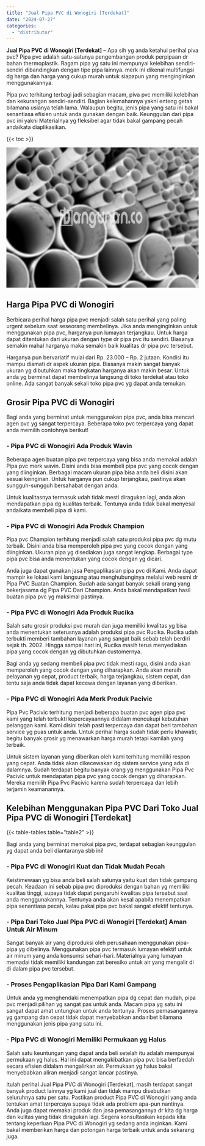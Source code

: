 ```yaml
---
title: "Jual Pipa PVC di Wonogiri [Terdekat]"
date: "2024-07-27"
categories: 
  - "distributor"
---
```


**Jual Pipa PVC di Wonogiri \[Terdekat\]** – Apa sih yg anda ketahui perihal piva pvc? Pipa pvc adalah satu-satunya pengembangan produk perpipaan dr bahan thermoplastik. Ragam pipa yg satu ini mempunyai kelebihan sendiri-sendiri dibandingkan dengan tipe pipa lainnya. merk ini dikenal multifungsi dg harga dan harga yang cukup murah untuk siapapun yang menginginkan menggunakannya.

Pipa pvc terhitung terbagi jadi sebagian macam, piva pvc memiliki kelebihan dan kekurangan sendiri-sendiri. Bagian kelemahannya yakni enteng getas bilamana usianya telah lama. Walaupun begitu, jenis pipa yang satu ini bakal senantiasa efisien untuk anda gunakan dengan baik. Keunggulan dari pipa pvc ini yakni Materialnya yg fleksibel agar tidak bakal gampang pecah andaikata diaplikasikan.

{{< toc >}}

![Jual Pipa PVC di Wonogiri [Terdekat]](/images/jaul-pipa-pvc-58.png)

## Harga Pipa PVC di Wonogiri

Berbicara perihal harga pipa pvc menjadi salah satu perihal yang paling urgent sebelum saat seseorang membelinya. Jika anda menginginkan untuk menggunakan pipa pvc, harganya pun lumayan terjangkau. Untuk harga dapat ditentukan dari ukuran dengan type dr pipa pvc itu sendiri. Biasanya semakin mahal harganya maka semakin baik kualitas dr pipa pvc tersebut.

Harganya pun bervariatif mulai dari Rp. 23.000 – Rp. 2 jutaan. Kondisi itu mampu diamati dr aspek ukuran pipa. Biasanya makin sangat banyak ukuran yg dibutuhkan maka tingkatan harganya akan makin besar. Untuk anda yg berminat dapat membelinya langsung di toko terdekat atau toko online. Ada sangat banyak sekali toko pipa pvc yg dapat anda temukan.

## Grosir Pipa PVC di Wonogiri

Bagi anda yang berminat untuk menggunakan pipa pvc, anda bisa mencari agen pvc yg sangat terpercaya. Beberapa toko pvc terpercaya yang dapat anda memilih contohnya berikut!

### \- Pipa PVC di Wonogiri Ada Produk Wavin

Beberapa agen buatan pipa pvc terpercaya yang bisa anda memakai adalah Pipa pvc merk wavin. Disini anda bisa membeli pipa pvc yang cocok dengan yang diinginkan. Berbagai macam ukuran pipa bisa anda beli disini akan sesuai keinginan. Untuk harganya pun cukup terjangkau, pastinya akan sungguh-sungguh bersahabat dengan anda.

Untuk kualitasnya termasuk udah tidak mesti diragukan lagi, anda akan mendapatkan pipa dg kualitas terbaik. Tentunya anda tidak bakal menyesal andaikata membeli pipa di kami.

### \- Pipa PVC di Wonogiri Ada Produk Champion

Pipa pvc Champion terhitung menjadi salah satu produksi pipa pvc dg mutu terbaik. Disini anda bisa memperoleh pipa pvc yang cocok dengan yang diinginkan. Ukuran pipa yg disediakan juga sangat lengkap. Berbagai type pipa pvc bisa anda menentukan yang cocok dengan yg dicari.

Anda juga dapat gunakan jasa Pengaplikasian pipa pvc di Kami. Anda dapat mampir ke lokasi kami langsung atau menghubunginya melalui web resmi dr Pipa PVC Buatan Champion. Sudah ada sangat banyak sekali orang yang bekerjasama dg Pipa PVC Dari Champion. Anda bakal mendapatkan hasil buatan pipa pvc yg maksimal pastinya.

### \- Pipa PVC di Wonogiri Ada Produk Rucika

Salah satu grosir produksi pvc murah dan juga memiliki kwalitas yg bisa anda menentukan seterusnya adalah produksi pipa pvc Rucika. Rucika udah terbukti memberi tambahan layanan yang sangat baik sebab telah berdiri sejak th. 2002. Hingga sampai hari ini, Rucika masih terus menyediakan pipa yang cocok dengan yg dibutuhkan customernya.

Bagi anda yg sedang membeli pipa pvc tidak mesti ragu, disini anda akan memperoleh yang cocok dengan yang diharapkan. Anda akan meraih pelayanan yg cepat, product terbaik, harga terjangkau, sistem cepat, dan tentu saja anda tidak dapat kecewa dengan layanan yang diberikan.

### \- Pipa PVC di Wonogiri Ada Merk Produk Pacivic

Pipa Pvc Pacivic terhitung menjadi beberapa buatan pvc agen pipa pvc kami yang telah terbukti kepercayaannya didalam mencukupi kebutuhan pelanggan kami. Kami disini telah pasti terpercaya dan dapat beri tambahan service yg puas untuk anda. Untuk perihal harga sudah tidak perlu khawatir, begitu banyak grosir yg menawarkan harga murah tetapi kamilah yang terbaik.

Untuk sistem layanan yang diberikan oleh kami terhitung memiliki respon yang cepat. Anda tidak akan dikecewakan dg sistem service yang ada di dalamnya. Sudah terdapat begitu banyak orang yg menggunakan Pipa Pvc Pacivic untuk mendapatan pipa pvc yang cocok dengan yg diharapkan. Mereka memilih Pipa Pvc Pacivic karena sudah terpercaya dan lebih terjamin keamanannya.

## Kelebihan Menggunakan Pipa PVC Dari Toko Jual Pipa PVC di Wonogiri \[Terdekat\]

{{< table-tables table="table2" >}}

Bagi anda yang berminat memakai pipa pvc, terdapat sebagian keunggulan yg dapat anda beli diantaranya sbb ini!

### \- Pipa PVC di Wonogiri Kuat dan Tidak Mudah Pecah

Keistimewaan yg bisa anda beli salah satunya yaitu kuat dan tidak gampang pecah. Keadaan ini sebab pipa pvc diproduksi dengan bahan yg memiliki kualitas tinggi, supaya tidak dapat pengaruhi kwalitas pipa tersebut saat anda menggunakannya. Tentunya anda akan kesal apabila menempatkan pipa senantiasa pecah, kalau pakai pipa pvc bakal sangat efektif tentunya.

### \- Pipa Dari Toko Jual Pipa PVC di Wonogiri \[Terdekat\] Aman Untuk Air Minum

Sangat banyak air yang diproduksi oleh perusahaan menggunakan pipa-pipa yg dibelinya. Menggunakan pipa pvc termasuk lumayan efektif untuk air minum yang anda konsumsi sehari-hari. Materialnya yang lumayan memadai tidak memiliki kandungan zat beresiko untuk air yang mengalir di di dalam pipa pvc tersebut.

### \- Proses Pengaplikasian Pipa Dari Kami Gampang

Untuk anda yg menghendaki menempatkan pipa dg cepat dan mudah, pipa pvc menjadi pilihan yg sangat pas untuk anda. Macam pipa yg satu ini sangat dapat amat untungkan untuk anda tentunya. Proses pemasangannya yg gampang dan cepat tidak dapat menyebabkan anda ribet bilamana menggunakan jenis pipa yang satu ini.

### \- Pipa PVC di Wonogiri Memiliki Permukaan yg Halus

Salah satu keuntungan yang dapat anda beli setelah itu adalah mempunyai permukaan yg halus. Hal ini dapat mengakibatkan pipa pvc bisa berfaedah secara efisien didalam mengalirkan air. Permukaan yg halus bakal menyebabkan aliran menjadi sangat lancar pastinya.

Itulah perihal Jual Pipa PVC di Wonogiri \[Terdekat\], masih terdapat sangat banyak product lainnya yg kami jual dan tidak mampu disebutkan seluruhnya satu per satu. Pastikan product Pipa PVC di Wonogiri yang anda tentukan amat terpercaya supaya tidak ada problem apa-pun nantinya. Anda juga dapat memakai produk dan jasa pemasangannya dr kita dg harga dan kulitas yang tidak diragukan lagi. Segera konsultasikan kepada kita tentang keperluan Pipa PVC di Wonogiri yg sedang anda inginkan. Kami bakal memberikan harga dan potongan harga terbaik untuk anda sekarang juga.
